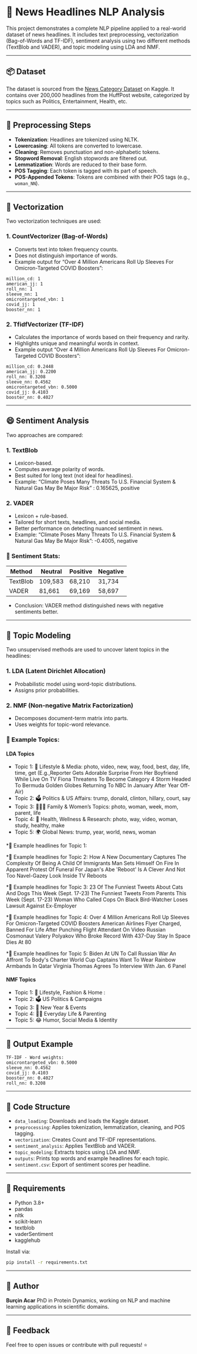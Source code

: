 # 📰 News Headlines NLP Analysis

This project demonstrates a complete NLP pipeline applied to a real-world dataset of news headlines. It includes text preprocessing, vectorization (Bag-of-Words and TF-IDF), sentiment analysis using two different methods (TextBlob and VADER), and topic modeling using LDA and NMF.

---

## 📦 Dataset

The dataset is sourced from the [News Category Dataset](https://www.kaggle.com/datasets/rmisra/news-category-dataset) on Kaggle. It contains over 200,000 headlines from the HuffPost website, categorized by topics such as Politics, Entertainment, Health, etc.

---

## 🧼 Preprocessing Steps

* **Tokenization**: Headlines are tokenized using NLTK.
* **Lowercasing**: All tokens are converted to lowercase.
* **Cleaning**: Removes punctuation and non-alphabetic tokens.
* **Stopword Removal**: English stopwords are filtered out.
* **Lemmatization**: Words are reduced to their base form.
* **POS Tagging**: Each token is tagged with its part of speech.
* **POS-Appended Tokens**: Tokens are combined with their POS tags (e.g., `woman_NN`).

---

## 🔢 Vectorization

Two vectorization techniques are used:

### 1. CountVectorizer (Bag-of-Words)

* Converts text into token frequency counts.
* Does not distinguish importance of words.
* Example output for “Over 4 Million Americans Roll Up Sleeves For Omicron-Targeted COVID Boosters”:

```
million_cd: 1
american_jj: 1
roll_nn: 1
sleeve_nn: 1
omicrontargeted_vbn: 1
covid_jj: 1
booster_nn: 1
```

### 2. TfidfVectorizer (TF-IDF)

* Calculates the importance of words based on their frequency and rarity.
* Highlights unique and meaningful words in context.
* Example output “Over 4 Million Americans Roll Up Sleeves For Omicron-Targeted COVID Boosters”:

```
million_cd: 0.2448
american_jj: 0.2200
roll_nn: 0.3208
sleeve_nn: 0.4562
omicrontargeted_vbn: 0.5000
covid_jj: 0.4103
booster_nn: 0.4027
```

---

## 😄 Sentiment Analysis

Two approaches are compared:

### 1. TextBlob

* Lexicon-based.
* Computes average polarity of words.
* Best suited for long text (not ideal for headlines).
* Example: “Climate Poses Many Threats To U.S. Financial System & Natural Gas May Be Major Risk” : 0.165625, positive

### 2. VADER

* Lexicon + rule-based.
* Tailored for short texts, headlines, and social media.
* Better performance on detecting nuanced sentiment in news.
* Example: “Climate Poses Many Threats To U.S. Financial System & Natural Gas May Be Major Risk”: -0.4005, negative

### 🎊 Sentiment Stats:

| Method   | Neutral | Positive | Negative |
| -------- | ------- | -------- | -------- |
| TextBlob | 109,583 | 68,210   | 31,734   |
| VADER    | 81,661  | 69,169   | 58,697   |

* Conclusion: VADER method distinguished news with negative sentiments better. 
---

## 🧠 Topic Modeling

Two unsupervised methods are used to uncover latent topics in the headlines:

### 1. LDA (Latent Dirichlet Allocation)

* Probabilistic model using word-topic distributions.
* Assigns prior probabilities.

### 2. NMF (Non-negative Matrix Factorization)

* Decomposes document-term matrix into parts.
* Uses weights for topic-word relevance.

### 📍 Example Topics:

#### **LDA Topics**

* Topic 1: 🎥 Lifestyle & Media: photo, video, new, way, food, best, day, life, time, get 
  (E.g.,Reporter Gets Adorable Surprise From Her Boyfriend While Live On TV
  Fiona Threatens To Become Category 4 Storm Headed To Bermuda
  Golden Globes Returning To NBC In January After Year Off-Air)
* Topic 2: 🗳️ Politics & US Affairs: trump, donald, clinton, hillary, court, say 
* Topic 3: 👨‍👩‍👧 Family & Women’s Topics: photo, woman, week, mom, parent, life
* Topic 4: 🍏 Health, Wellness & Research: photo, way, video, woman, study, healthy, make
* Topic 5: 🌍 Global News: trump, year, world, news, woman

*📌 Example headlines for Topic 1:


*📌 Example headlines for Topic 2:
How A New Documentary Captures The Complexity Of Being A Child Of Immigrants
Man Sets Himself On Fire In Apparent Protest Of Funeral For Japan's Abe
'Reboot' Is A Clever And Not Too Navel-Gazey Look Inside TV Reboots

*📌 Example headlines for Topic 3:
23 Of The Funniest Tweets About Cats And Dogs This Week (Sept. 17-23)
The Funniest Tweets From Parents This Week (Sept. 17-23)
Woman Who Called Cops On Black Bird-Watcher Loses Lawsuit Against Ex-Employer

*📌 Example headlines for Topic 4:
Over 4 Million Americans Roll Up Sleeves For Omicron-Targeted COVID Boosters
American Airlines Flyer Charged, Banned For Life After Punching Flight Attendant On Video
Russian Cosmonaut Valery Polyakov Who Broke Record With 437-Day Stay In Space Dies At 80

*📌 Example headlines for Topic 5:
Biden At UN To Call Russian War An Affront To Body's Charter
World Cup Captains Want To Wear Rainbow Armbands In Qatar
Virginia Thomas Agrees To Interview With Jan. 6 Panel


#### **NMF Topics**

* Topic 1: 👗 Lifestyle, Fashion & Home : 
* Topic 2: 🗳️ US Politics & Campaigns
* Topic 3: 🎉 New Year & Events
* Topic 4: 👨‍👧 Everyday Life & Parenting
* Topic 5: 😂 Humor, Social Media & Identity

---

## 📁 Output Example

```
TF-IDF - Word weights:
omicrontargeted_vbn: 0.5000
sleeve_nn: 0.4562
covid_jj: 0.4103
booster_nn: 0.4027
roll_nn: 0.3208
```

---

## 💾 Code Structure

* `data_loading`: Downloads and loads the Kaggle dataset.
* `preprocessing`: Applies tokenization, lemmatization, cleaning, and POS tagging.
* `vectorization`: Creates Count and TF-IDF representations.
* `sentiment_analysis`: Applies TextBlob and VADER.
* `topic_modeling`: Extracts topics using LDA and NMF.
* `outputs`: Prints top words and example headlines for each topic.
* `sentiment.csv`: Export of sentiment scores per headline.

---

## 📄 Requirements

* Python 3.8+
* pandas
* nltk
* scikit-learn
* textblob
* vaderSentiment
* kagglehub

Install via:

```bash
pip install -r requirements.txt
```

---

## 🧐 Author

**Burçin Acar**
PhD in Protein Dynamics, working on NLP and machine learning applications in scientific domains.

---

## 📩 Feedback

Feel free to open issues or contribute with pull requests! ⭐

